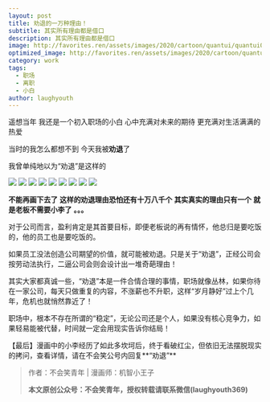 ```yaml
---
layout: post
title: 劝退的一万种理由！
subtitle: 其实所有理由都是借口
description: 其实所有理由都是借口
image: http://favorites.ren/assets/images/2020/cartoon/quantui/quantui00.jpg
optimized_image: http://favorites.ren/assets/images/2020/cartoon/quantui/quantui00.jpg
category: work
tags:
  - 职场
  - 离职
  - 小白
author: laughyouth
---
```


遥想当年
我还是一个初入职场的小白
心中充满对未来的期待
更充满对生活满满的热爱
 
当时的我怎么都想不到
今天我被**劝退**了

我曾单纯地以为“劝退”是这样的

![](http://favorites.ren/assets/images/2020/cartoon/quantui/quantui01.jpg)
![](http://favorites.ren/assets/images/2020/cartoon/quantui/quantui02.jpg)
![](http://favorites.ren/assets/images/2020/cartoon/quantui/quantui03.jpg)
![](http://favorites.ren/assets/images/2020/cartoon/quantui/quantui04.jpg)
![](http://favorites.ren/assets/images/2020/cartoon/quantui/quantui05.jpg)
![](http://favorites.ren/assets/images/2020/cartoon/quantui/quantui06.jpg)
![](http://favorites.ren/assets/images/2020/cartoon/quantui/quantui07.jpg)
![](http://favorites.ren/assets/images/2020/cartoon/quantui/quantui08.jpg)
![](http://favorites.ren/assets/images/2020/cartoon/quantui/quantui09.jpg)

**不能再画下去了**
**这样的劝退理由恐怕还有十万八千个**
**其实真实的理由只有一个**
**就是老板不需要小李了**
**。。。**

对于公司而言，盈利肯定是其首要目标，即便老板说的再有情怀，他总归是要吃饭的，他的员工也是要吃饭的。

如果员工没法创造公司期望的价值，就可能被劝退。只是关于“劝退”，正经公司会按劳动法执行，二逼公司会则会设计出一堆奇葩理由！

其实大家都真诚一些，“劝退”本是一件合情合理的事情，职场就像丛林，如果你待在一家公司，每天只做重复的内容，不涨薪也不升职，这样“岁月静好”过上个几年，危机也就悄然靠近了！

职场中，根本不存在所谓的“稳定”，无论公司还是个人，如果没有核心竞争力，如果轻易能被代替，时间就一定会用现实告诉你结局！

【最后】漫画中的小李经历了如此多坎坷后，终于看破红尘，但依旧无法摆脱现实的拷问，查看详情，请在不会笑公号内回复**“劝退”**

>作者：不会笑青年 | 漫画师：机智小王子
>
>**本文原创公众号：不会笑青年，授权转载请联系微信(laughyouth369)**
